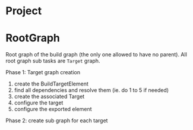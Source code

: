 Project
=======



RootGraph
=========

Root graph of the build graph (the only one allowed to have no parent).
All root graph sub tasks are `Target` graph.


Phase 1: Target graph creation

 1. create the BuildTargetElement
 2. find all dependencies and resolve them (ie. do 1 to 5 if needed) 
 3. create the associated Target
 4. configure the target
 5. configure the exported element

Phase 2: create sub graph for each target
